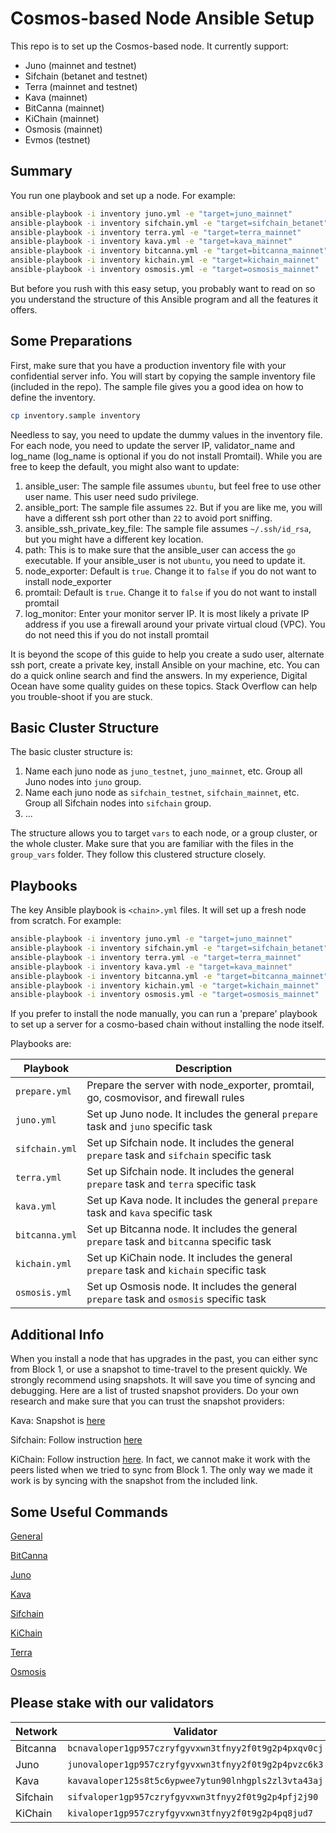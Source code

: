 # Cosmos-based Node Ansible Setup

This repo is to set up the Cosmos-based node. It currently support:

- Juno (mainnet and testnet)
- Sifchain (betanet and testnet)
- Terra (mainnet and testnet)
- Kava (mainnet)
- BitCanna (mainnet)
- KiChain (mainnet)
- Osmosis (mainnet)
- Evmos (testnet)

## Summary

You run one playbook and set up a node. For example:

```bash
ansible-playbook -i inventory juno.yml -e "target=juno_mainnet"
ansible-playbook -i inventory sifchain.yml -e "target=sifchain_betanet"
ansible-playbook -i inventory terra.yml -e "target=terra_mainnet"
ansible-playbook -i inventory kava.yml -e "target=kava_mainnet"
ansible-playbook -i inventory bitcanna.yml -e "target=bitcanna_mainnet"
ansible-playbook -i inventory kichain.yml -e "target=kichain_mainnet"
ansible-playbook -i inventory osmosis.yml -e "target=osmosis_mainnet"
```

But before you rush with this easy setup, you probably want to read on so you understand the structure of this Ansible program and all the features it offers.

## Some Preparations

First, make sure that you have a production inventory file with your confidential server info. You will start by copying the sample inventory file (included in the repo). The sample file gives you a good idea on how to define the inventory.

```bash
cp inventory.sample inventory
```

Needless to say, you need to update the dummy values in the inventory file. For each node, you need to update the server IP, validator_name and log_name (log_name is optional if you do not install Promtail). While you are free to keep the default, you might also want to update:

1. ansible_user: The sample file assumes `ubuntu`, but feel free to use other user name. This user need sudo privilege.
2. ansible_port: The sample file assumes `22`. But if you are like me, you will have a different ssh port other than `22` to avoid port sniffing.
3. ansible_ssh_private_key_file: The sample file assumes `~/.ssh/id_rsa`, but you might have a different key location.
4. path: This is to make sure that the ansible_user can access the `go` executable. If your ansible_user is not `ubuntu`, you need to update it.
5. node_exporter: Default is `true`. Change it to `false` if you do not want to install node_exporter
6. promtail: Default is `true`. Change it to `false` if you do not want to install promtail
7. log_monitor: Enter your monitor server IP. It is most likely a private IP address if you use a firewall around your private virtual cloud (VPC). You do not need this if you do not install promtail

It is beyond the scope of this guide to help you create a sudo user, alternate ssh port, create a private key, install Ansible on your machine, etc. You can do a quick online search and find the answers. In my experience, Digital Ocean have some quality guides on these topics. Stack Overflow can help you trouble-shoot if you are stuck.

## Basic Cluster Structure

The basic cluster structure is:

1. Name each juno node as `juno_testnet`, `juno_mainnet`, etc. Group all Juno nodes into `juno` group.
2. Name each juno node as `sifchain_testnet`, `sifchain_mainnet`, etc. Group all Sifchain nodes into `sifchain` group.
3. ...

The structure allows you to target `vars` to each node, or a group cluster, or the whole cluster. Make sure that you are familiar with the files in the `group_vars` folder. They follow this clustered structure closely.

## Playbooks

The key Ansible playbook is `<chain>.yml` files. It will set up a fresh node from scratch. For example:

```bash
ansible-playbook -i inventory juno.yml -e "target=juno_mainnet"
ansible-playbook -i inventory sifchain.yml -e "target=sifchain_betanet"
ansible-playbook -i inventory terra.yml -e "target=terra_mainnet"
ansible-playbook -i inventory kava.yml -e "target=kava_mainnet"
ansible-playbook -i inventory bitcanna.yml -e "target=bitcanna_mainnet"
ansible-playbook -i inventory kichain.yml -e "target=kichain_mainnet"
ansible-playbook -i inventory osmosis.yml -e "target=osmosis_mainnet"
```

If you prefer to install the node manually, you can run a 'prepare' playbook to set up a server for a cosmo-based chain without installing the node itself.

Playbooks are:

| Playbook       | Description                                                                               |
| -------------- | ----------------------------------------------------------------------------------------- |
| `prepare.yml ` | Prepare the server with node_exporter, promtail, go, cosmovisor, and firewall rules       |
| `juno.yml`     | Set up Juno node. It includes the general `prepare` task and `juno` specific task         |
| `sifchain.yml` | Set up Sifchain node. It includes the general `prepare` task and `sifchain` specific task |
| `terra.yml`    | Set up Sifchain node. It includes the general `prepare` task and `terra` specific task    |
| `kava.yml`     | Set up Kava node. It includes the general `prepare` task and `kava` specific task         |
| `bitcanna.yml` | Set up Bitcanna node. It includes the general `prepare` task and `bitcanna` specific task |
| `kichain.yml`  | Set up KiChain node. It includes the general `prepare` task and `kichain` specific task   |
| `osmosis.yml`  | Set up Osmosis node. It includes the general `prepare` task and `osmosis` specific task   |

## Additional Info

When you install a node that has upgrades in the past, you can either sync from Block 1, or use a snapshot to time-travel to the present quickly. We strongly recommend using snapshots. It will save you time of syncing and debugging. Here are a list of trusted snapshot providers. Do your own research and make sure that you can trust the snapshot providers:

Kava: Snapshot is [here](https://www.chainlayer.io/quicksync/)

Sifchain: Follow instruction [here](https://github.com/Sifchain/sifchain-validators/blob/master/docs/setup/standalone/manual.md)

KiChain: Follow instruction [here](https://mzonder.notion.site/KiChain-2-Mainnet-Clean-Install-b20ce6400131499f854abc7567ce3b3f). In fact, we cannot make it work with the peers listed when we tried to sync from Block 1. The only way we made it work is by syncing with the snapshot from the included link.

## Some Useful Commands

[General](docs/general.md)

[BitCanna](docs/bitcanna.md)

[Juno](docs/juno.md)

[Kava](docs/kava.md)

[Sifchain](docs/sifchain.md)

[KiChain](docs/kichain.md)

[Terra](docs/terra.md)

[Osmosis](docs/osmosis.md)

## Please stake with our validators

| Network  | Validator                                            |
| -------- | ---------------------------------------------------- |
| Bitcanna | `bcnavaloper1gp957czryfgyvxwn3tfnyy2f0t9g2p4pxqv0cj` |
| Juno     | `junovaloper1gp957czryfgyvxwn3tfnyy2f0t9g2p4pvzc6k3` |
| Kava     | `kavavaloper125s8t5c6ypwee7ytun90lnhgpls2zl3vta43aj` |
| Sifchain | `sifvaloper1gp957czryfgyvxwn3tfnyy2f0t9g2p4pfj2j90`  |
| KiChain  | `kivaloper1gp957czryfgyvxwn3tfnyy2f0t9g2p4pq8jud7`   |

